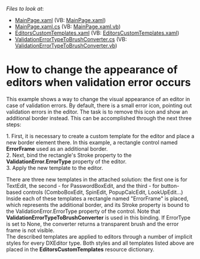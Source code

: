 <!-- default file list -->
*Files to look at*:

* [MainPage.xaml](./CS/SLCustomValidationErrorPresenter/MainPage.xaml) (VB: [MainPage.xaml](./VB/SLCustomValidationErrorPresenter/MainPage.xaml))
* [MainPage.xaml.cs](./CS/SLCustomValidationErrorPresenter/MainPage.xaml.cs) (VB: [MainPage.xaml.vb](./VB/SLCustomValidationErrorPresenter/MainPage.xaml.vb))
* [EditorsCustomTemplates.xaml](./CS/SLCustomValidationErrorPresenter/Themes/EditorsCustomTemplates.xaml) (VB: [EditorsCustomTemplates.xaml](./VB/SLCustomValidationErrorPresenter/Themes/EditorsCustomTemplates.xaml))
* [ValidationErrorTypeToBrushConverter.cs](./CS/SLCustomValidationErrorPresenter/ValidationErrorTypeToBrushConverter.cs) (VB: [ValidationErrorTypeToBrushConverter.vb](./VB/SLCustomValidationErrorPresenter/ValidationErrorTypeToBrushConverter.vb))
<!-- default file list end -->
# How to change the appearance of editors when validation error occurs


<p>This example shows a way to change the visual appearance of an editor in case of validation errors. By default, there is a small error icon, pointing out validation errors in the editor. The task is to remove this icon and show an additional border instead. This can be accomplished through the next three steps:</p><p>1. First, it is necessary to create a custom template for the editor and place a new border element there. In this example, a rectangle control named <strong>ErrorFrame</strong> used as an additional border.<br />
2. Next, bind the rectangle's Stroke property to the <strong>ValidationError.ErrorType</strong> property of the editor.<br />
3. Apply the new template to the editor.</p><p>There are three new templates in the attached solution: the first one is for TextEdit, the second - for PasswordBoxEdit, and the third - for button-based controls (ComboBoxEdit, SpinEdit, PopupCalcEdit, LookUpEdit...) Inside each of these templates a rectangle named "ErrorFrame" is placed, which represents the additional border, and its Stroke property is bound to the ValidationError.ErrorType property of the control. Note that <strong>ValidationErrorTypeToBrushConverter</strong> is used in this binding. If ErrorType is set to None, the converter returns a transparent brush and the error frame is not visible.<br />
The described templates are applied to editors through a number of implicit styles for every DXEditor type. Both styles and all templates listed above are placed in the <strong>EditorsCustomTemplates</strong> resource dictionary.</p>

<br/>


